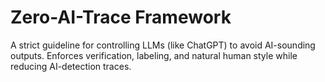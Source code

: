 # Zero-AI-Trace Framework
 A strict guideline for controlling LLMs (like ChatGPT) to avoid AI-sounding outputs. Enforces verification, labeling, and natural human style while reducing AI-detection traces.
